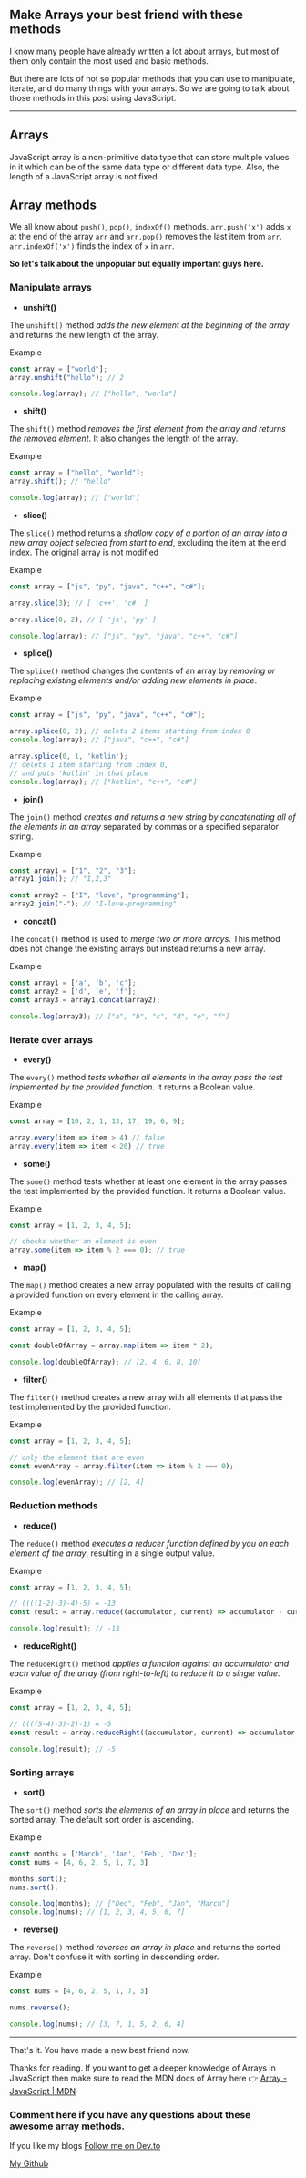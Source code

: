 ## Make Arrays your best friend with these methods

I know many people have already written a lot about arrays, but most of them only contain the most used and basic methods.

But there are lots of not so popular methods that you can use to manipulate, iterate, and do many things with your arrays. So we are going to talk about those methods in this post using JavaScript.

<hr>

## Arrays
JavaScript array is a non-primitive data type that can store multiple values in it which can be of the same data type or different data type. Also, the length of a JavaScript array is not fixed.

## Array methods

We all know about `push()`, `pop()`, `indexOf()` methods.
`arr.push('x')` adds `x` at the end of the array `arr` and `arr.pop()` removes the last item from `arr`.
`arr.indexOf('x')` finds the index of `x` in `arr`.

**So let's talk about the unpopular but equally important guys here.**

### Manipulate arrays

- **unshift()**

The `unshift()` method _adds the new element at the beginning of the array_ and returns the new length of the array.

Example
```js
const array = ["world"];
array.unshift("hello"); // 2

console.log(array); // ["hello", "world"]
```

- **shift()**

The `shift()` method _removes the first element from the array and returns the removed element_. It also changes the length of the array.

Example
```js
const array = ["hello", "world"];
array.shift(); // "hello"

console.log(array); // ["world"]
```

- **slice()**

The `slice()` method returns a _shallow copy of a portion of an array into a new array object selected from start to end_, excluding the item at the end index. The original array is not modified

Example
```js
const array = ["js", "py", "java", "c++", "c#"];

array.slice(3); // [ 'c++', 'c#' ]

array.slice(0, 2); // [ 'js', 'py' ]

console.log(array); // ["js", "py", "java", "c++", "c#"]
```

- **splice()**

The `splice()` method changes the contents of an array by _removing or replacing existing elements and/or adding new elements in place_.

Example
```js
const array = ["js", "py", "java", "c++", "c#"];

array.splice(0, 2); // delets 2 items starting from index 0
console.log(array); // ["java", "c++", "c#"]

array.splice(0, 1, 'kotlin');
// delets 1 item starting from index 0,
// and puts 'kotlin' in that place
console.log(array); // ["kotlin", "c++", "c#"]
```

- **join()**

The `join()` method _creates and returns a new string by concatenating all of the elements in an array_ separated by commas or a specified separator string.

Example
```js
const array1 = ["1", "2", "3"];
array1.join(); // "1,2,3"

const array2 = ["I", "love", "programming"];
array2.join("-"); // "I-love-programming"
```

- **concat()**

The `concat()` method is used to _merge two or more arrays_. This method does not change the existing arrays but instead returns a new array.

Example
```js
const array1 = ['a', 'b', 'c'];
const array2 = ['d', 'e', 'f'];
const array3 = array1.concat(array2);

console.log(array3); // ["a", "b", "c", "d", "e", "f"]
```

### Iterate over arrays 

- **every()**

The `every()` method _tests whether all elements in the array pass the test implemented by the provided function_. It returns a Boolean value.

Example
```js
const array = [10, 2, 1, 13, 17, 19, 6, 9];

array.every(item => item > 4) // false
array.every(item => item < 20) // true
```

- **some()**

The `some()` method tests whether at least one element in the array passes the test implemented by the provided function. It returns a Boolean value.

Example
```js
const array = [1, 2, 3, 4, 5];

// checks whether an element is even
array.some(item => item % 2 === 0); // true
```

- **map()**

The `map()` method creates a new array populated with the results of calling a provided function on every element in the calling array.

Example
```js
const array = [1, 2, 3, 4, 5];

const doubleOfArray = array.map(item => item * 2);

console.log(doubleOfArray); // [2, 4, 6, 8, 10]
```

- **filter()**

The `filter()` method creates a new array with all elements that pass the test implemented by the provided function.

Example
```js
const array = [1, 2, 3, 4, 5];

// only the element that are even
const evenArray = array.filter(item => item % 2 === 0);

console.log(evenArray); // [2, 4]
```

### Reduction methods

- **reduce()**

The `reduce()` method _executes a reducer function defined by you on each element of the array_, resulting in a single output value.

Example
```js
const array = [1, 2, 3, 4, 5];

// ((((1-2)-3)-4)-5) = -13
const result = array.reduce((accumulator, current) => accumulator - current);

console.log(result); // -13
```

- **reduceRight()**

The `reduceRight()` method _applies a function against an accumulator and each value of the array (from right-to-left) to reduce it to a single value_.

Example
```js
const array = [1, 2, 3, 4, 5];

// ((((5-4)-3)-2)-1) = -5
const result = array.reduceRight((accumulator, current) => accumulator - current);

console.log(result); // -5
```

### Sorting arrays

- **sort()**

The `sort()` method _sorts the elements of an array in place_ and returns the sorted array. The default sort order is ascending.

Example
```js
const months = ['March', 'Jan', 'Feb', 'Dec'];
const nums = [4, 6, 2, 5, 1, 7, 3]

months.sort();
nums.sort();

console.log(months); // ["Dec", "Feb", "Jan", "March"]
console.log(nums); // [1, 2, 3, 4, 5, 6, 7]
```

- **reverse()**

The `reverse()` method _reverses an array in place_ and returns the sorted array. Don't confuse it with sorting in descending order.

Example
```js
const nums = [4, 6, 2, 5, 1, 7, 3]

nums.reverse();

console.log(nums); // [3, 7, 1, 5, 2, 6, 4]
```

<hr>

That's it. You have made a new best friend now.

Thanks for reading.
If you want to get a deeper knowledge of Arrays in JavaScript then make sure to read the MDN docs of Array here 👉 [Array - JavaScript | MDN](https://developer.mozilla.org/en-US/docs/Web/JavaScript/Reference/Global_Objects/Array)

### Comment here if you have any questions about these awesome array methods.

If you like my blogs [Follow me on Dev.to](https://dev.to/soumyadey)

[My Github](https://github.com/Soumya-Dey)
